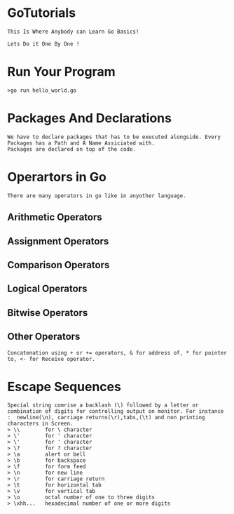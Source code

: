 # GoTutorials
    This Is Where Anybody can Learn Go Basics!

    Lets Do it One By One !

# Run Your Program
    >go run hello_world.go

# Packages And  Declarations
    We have to declare packages that has to be executed alongside. Every Packages has a Path and A Name Assiciated with.
    Packages are declared on top of the code.

# Operartors in Go
    There are many operators in go like in anyother language.

## Arithmetic Operators
## Assignment Operators
## Comparison Operators
## Logical Operators
## Bitwise Operators
## Other Operators
    Concatenation using + or += operators, & for address of, * for pointer to, <- for Receive operator.
# Escape Sequences
    Special string comrise a backlash (\) followed by a letter or combination of digits for controlling output on monitor. For instance :  newline(\n), carriage returns(\r),tabs,(\t) and non printing characters in Screen.
    > \\        for \ character
    > \'        for ' character
    > \'        for ' character
    > \?        for ? character
    > \a        alert or bell
    > \b        for backspace
    > \f        for form feed
    > \n        for new line
    > \r        for carriage return
    > \t        for horizontal tab
    > \v        for vertical tab
    > \o        octal number of one to three digits
    > \xhh...   hexadecimal number of one or more digits
